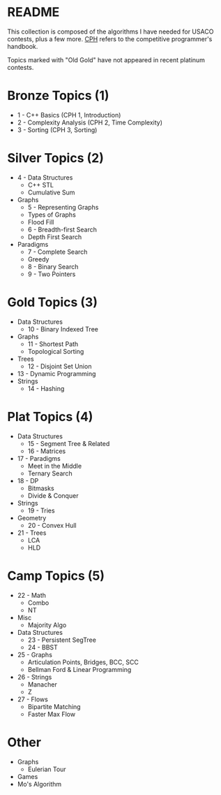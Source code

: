 # README

This collection is composed of the algorithms I have needed for USACO contests, plus a few more. [CPH](https://cses.fi/book.pdf) refers to the competitive programmer's handbook.

Topics marked with "Old Gold" have not appeared in recent platinum contests.

# Bronze Topics (1)

  * 1 - C++ Basics (CPH 1, Introduction)
  * 2 - Complexity Analysis (CPH 2, Time Complexity)
  * 3 - Sorting (CPH 3, Sorting)

# Silver Topics (2)

  * 4 - Data Structures
    * C++ STL
    * Cumulative Sum
  * Graphs
    * 5 - Representing Graphs
    * Types of Graphs 
    * Flood Fill
    * 6 - Breadth-first Search
    * Depth First Search
  * Paradigms
    * 7 - Complete Search
    * Greedy
    * 8 - Binary Search
    * 9 - Two Pointers 

# Gold Topics (3)

  * Data Structures
  	* 10 - Binary Indexed Tree
  * Graphs
  	* 11 - Shortest Path
  	* Topological Sorting
  * Trees
  	* 12 - Disjoint Set Union
  * 13 - Dynamic Programming
  * Strings
  	* 14 - Hashing

# Plat Topics (4)

  * Data Structures
    * 15 - Segment Tree & Related
    * 16 - Matrices
  * 17 - Paradigms
    * Meet in the Middle
    * Ternary Search
  * 18 - DP
    * Bitmasks
    * Divide & Conquer
  * Strings
    * 19 - Tries
  * Geometry
    * 20 - Convex Hull
  * 21 - Trees
    * LCA
    * HLD

# Camp Topics (5)

  * 22 - Math
  	* Combo
  	* NT
  * Misc
  	* Majority Algo
  * Data Structures
    * 23 - Persistent SegTree
    * 24 - BBST
  * 25 - Graphs
    * Articulation Points, Bridges, BCC, SCC
    * Bellman Ford & Linear Programming
  * 26 - Strings
    * Manacher
    * Z
  * 27 - Flows
    * Bipartite Matching
    * Faster Max Flow

# Other

  * Graphs
  	* Eulerian Tour
  * Games
  * Mo's Algorithm
